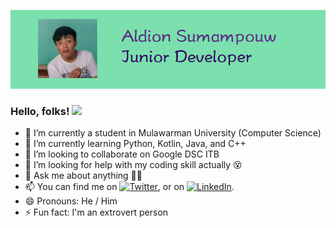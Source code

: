 ![Header](https://raw.githubusercontent.com/dionpouw/dionpouw/main/readme_header.png "Header")

### Hello, folks! <img src="https://raw.githubusercontent.com/MartinHeinz/MartinHeinz/master/wave.gif" width="30px">


- 🔭 I’m currently a student in Mulawarman University (Computer Science)
- 🌱 I’m currently learning Python, Kotlin, Java, and C++ 
- 👯 I’m looking to collaborate on Google DSC ITB
- 🤔 I’m looking for help with my coding skill actually 😵
- 💬 Ask me about anything 🤪🤪
- 📫 You can find me on [![Twitter][1.2]][1], or on [![LinkedIn][2.2]][2].
- 😄 Pronouns: He / Him
- ⚡ Fun fact: I'm an extrovert person


<!-- Icons -->

[1.2]: http://i.imgur.com/wWzX9uB.png (twitter icon without padding)
[2.2]: https://raw.githubusercontent.com/MartinHeinz/MartinHeinz/master/linkedin-3-16.png (LinkedIn icon without padding)

<!-- Links to your social media accounts -->

[1]: https://twitter.com/aldionaldion
[2]: https://www.linkedin.com/in/aldion-sumampouw/
